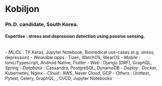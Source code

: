 # Kobiljon
### Ph.D. candidate, South Korea.
#### Expertise : stress and depression detection using passive sensing.
<br>
- <i>ML/DL</i> : TF.Keras, Jupyter Notebook, Biomedical use-cases (e.g. stress, depression)
- <i>Wearable apps</i> : Tizen, WatchOS, WearOS
- <i>Mobile</i> : Ionic/Typescript, Android Native, Flutter
- <i>Web</i> : Django (DRF), GraphQL, Spring
- <i>Database</i> : Cassandra, PostgreSQL, DynamoDB
- <i>Deploy</i> : Docker, Kubernetes, Nginx
- <i>Cloud</i> : AWS, Naver Cloud, GCP
- <i>Others</i> : Unittest, Pytest, Celery, GraphQL, , CI/CD, Jupyter Notebooks
